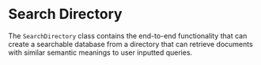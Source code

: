 <br>

# Search Directory

The `SearchDirectory` class contains the end-to-end functionality that can create a searchable database from a directory that can retrieve documents with similar semantic meanings to user inputted queries.